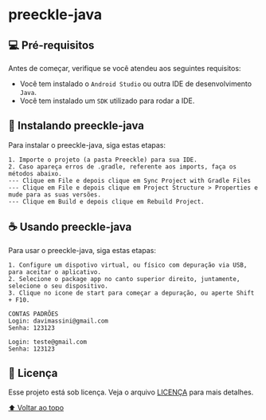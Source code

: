 # preeckle-java

## 💻 Pré-requisitos

Antes de começar, verifique se você atendeu aos seguintes requisitos:
* Você tem instalado o `Android Studio` ou outra IDE de desenvolvimento `Java`.
* Você tem instalado um `SDK` utilizado para rodar a IDE.

## 🚀 Instalando preeckle-java

Para instalar o preeckle-java, siga estas etapas:

```
1. Importe o projeto (a pasta Preeckle) para sua IDE.
2. Caso apareça erros de .gradle, referente aos imports, faça os métodos abaixo.
--- Clique em File e depois clique em Sync Project with Gradle Files
--- Clique em File e depois clique em Project Structure > Properties e mude para as suas versões.
--- Clique em Build e depois clique em Rebuild Project.
```

## ☕ Usando preeckle-java

Para usar o preeckle-java, siga estas etapas:

```
1. Configure um dispotivo virtual, ou físico com depuração via USB, para aceitar o aplicativo.
2. Selecione o package app no canto superior direito, juntamente, selecione o seu dispositivo.
3. Clique no icone de start para começar a depuração, ou aperte Shift + F10.

CONTAS PADRÕES
Login: davimassini@gmail.com
Senha: 123123

Login: teste@gmail.com
Senha: 123123

```


## 📝 Licença

Esse projeto está sob licença. Veja o arquivo [LICENÇA](LICENSE.md) para mais detalhes.

[⬆ Voltar ao topo](#preeckle-java)<br>
